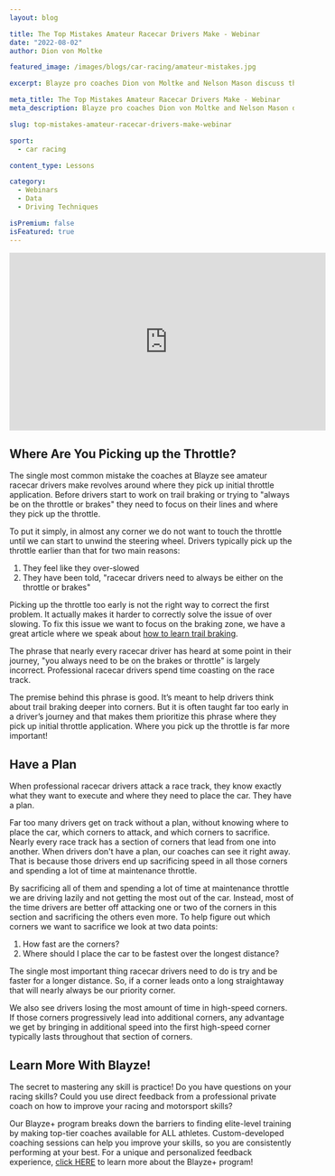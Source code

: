```yaml
---
layout: blog

title: The Top Mistakes Amateur Racecar Drivers Make - Webinar
date: "2022-08-02"
author: Dion von Moltke

featured_image: /images/blogs/car-racing/amateur-mistakes.jpg

excerpt: Blayze pro coaches Dion von Moltke and Nelson Mason discuss the top mistakes amateur racecar drivers make and how they coach those drivers.

meta_title: The Top Mistakes Amateur Racecar Drivers Make - Webinar
meta_description: Blayze pro coaches Dion von Moltke and Nelson Mason discuss the top mistakes amateur racecar drivers make and how they coach those drivers.

slug: top-mistakes-amateur-racecar-drivers-make-webinar

sport:
  - car racing

content_type: Lessons

category:
  - Webinars
  - Data
  - Driving Techniques

isPremium: false
isFeatured: true
---
```


<iframe id="videoIframe" width="560" height="315" src="https://www.youtube.com/embed/94wGpUlg8Gw" frameborder="0" allow="accelerometer; autoplay; encrypted-media; gyroscope; picture-in-picture" allowfullscreen></iframe>

## Where Are You Picking up the Throttle?

The single most common mistake the coaches at Blayze see amateur racecar drivers make revolves around where they pick up initial throttle application. Before drivers start to work on trail braking or trying to "always be on the throttle or brakes" they need to focus on their lines and where they pick up the throttle.

To put it simply, in almost any corner we do not want to touch the throttle until we can start to unwind the steering wheel. Drivers typically pick up the throttle earlier than that for two main reasons:

1. They feel like they over-slowed
2. They have been told, "racecar drivers need to always be either on the throttle or brakes"

Picking up the throttle too early is not the right way to correct the first problem. It actually makes it harder to correctly solve the issue of over slowing. To fix this issue we want to focus on the braking zone, we have a great article where we speak about [how to learn trail braking](/blog/car-racing/the-official-trail-braking-guide/).

The phrase that nearly every racecar driver has heard at some point in their journey, "you always need to be on the brakes or throttle" is largely incorrect. Professional racecar drivers spend time coasting on the race track.

The premise behind this phrase is good. It’s meant to help drivers think about trail braking deeper into corners. But it is often taught far too early in a driver’s journey and that makes them prioritize this phrase where they pick up initial throttle application. Where you pick up the throttle is far more important!

## Have a Plan

When professional racecar drivers attack a race track, they know exactly what they want to execute and where they need to place the car. They have a plan.

Far too many drivers get on track without a plan, without knowing where to place the car, which corners to attack, and which corners to sacrifice. Nearly every race track has a section of corners that lead from one into another. When drivers don't have a plan, our coaches can see it right away. That is because those drivers end up sacrificing speed in all those corners and spending a lot of time at maintenance throttle.

By sacrificing all of them and spending a lot of time at maintenance throttle we are driving lazily and not getting the most out of the car. Instead, most of the time drivers are better off attacking one or two of the corners in this section and sacrificing the others even more. To help figure out which corners we want to sacrifice we look at two data points:

1. How fast are the corners?
2. Where should I place the car to be fastest over the longest distance?

The single most important thing racecar drivers need to do is try and be faster for a longer distance. So, if a corner leads onto a long straightaway that will nearly always be our priority corner.

We also see drivers losing the most amount of time in high-speed corners. If those corners progressively lead into additional corners, any advantage we get by bringing in additional speed into the first high-speed corner typically lasts throughout that section of corners.

## Learn More With Blayze!

The secret to mastering any skill is practice! Do you have questions on your racing skills? Could you use direct feedback from a professional private coach on how to improve your racing and motorsport skills?

Our Blayze+ program breaks down the barriers to finding elite-level training by making top-tier coaches available for ALL athletes. Custom-developed coaching sessions can help you improve your skills, so you are consistently performing at your best. For a unique and personalized feedback experience, [click HERE](https://www.blayze.io/blayze-plus) to learn more about the Blayze+ program!
